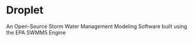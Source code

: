 # Droplet

An Open-Source Storm Water Management Modeling Software built using the EPA SWMM5 Engine 
